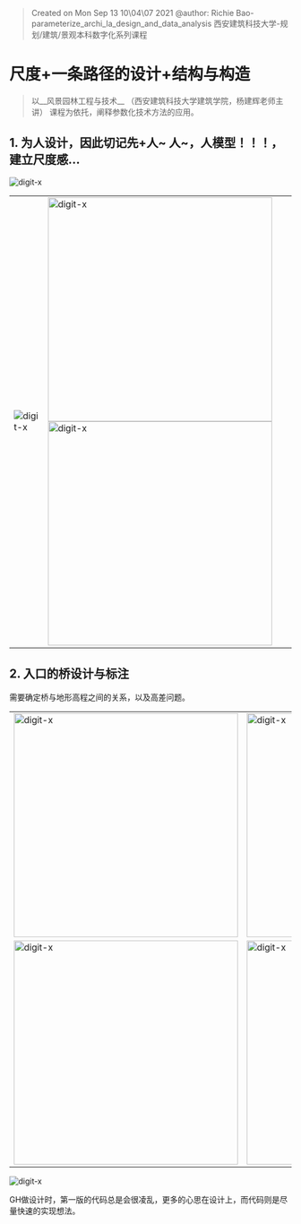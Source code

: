 > Created on Mon Sep 13 10\04\07 2021 @author: Richie Bao-parameterize_archi_la_design_and_data_analysis 西安建筑科技大学-规划/建筑/景观本科数字化系列课程

# 尺度+一条路径的设计+结构与构造

> 以__风景园林工程与技术__ （西安建筑科技大学建筑学院，杨建辉老师主讲） 课程为依托，阐释参数化技术方法的应用。

## 1. 为人设计，因此切记先+人~ 人~，人模型！！！，建立尺度感...

<img src="./imgs_parae/033.jpg" height="auto" width="auto"  title="digit-x">

|   |   |
|---|---|
| <img src="./imgs_parae/035.jpg" height="auto" width="auto"  title="digit-x">  | <img src="./imgs_parae/034.jpg" height="auto" width="400"  title="digit-x">  <img src="./imgs_parae/036.jpg" height="auto" width="400"  title="digit-x">|

## 2. 入口的桥设计与标注
需要确定桥与地形高程之间的关系，以及高差问题。

|   |   |   |
|---|---|---|
|  <img src="./imgs_parae/037.jpg" height="auto" width="400"  title="digit-x"> |  <img src="./imgs_parae/038.jpg" height="auto" width="400"  title="digit-x"> | <img src="./imgs_parae/039.jpg" height="auto" width="400"  title="digit-x">  |
|  <img src="./imgs_parae/040.jpg" height="auto" width="400"  title="digit-x"> |  <img src="./imgs_parae/041.jpg" height="auto" width="400"  title="digit-x"> |  <img src="./imgs_parae/042.jpg" height="auto" width="400"  title="digit-x"> |

<img src="./imgs_parae/044.jpg" height="auto" width="auto"  title="digit-x"> 

GH做设计时，第一版的代码总是会很凌乱，更多的心思在设计上，而代码则是尽量快速的实现想法。

